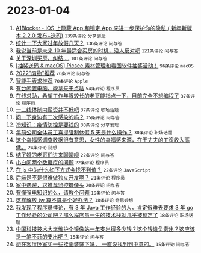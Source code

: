 # 2023-01-04

1. [A1Blocker - iOS 上隐藏 App 和锁定 App 来进一步保护你的隐私 ( 新年新版本 2.2.0 发布+送码)](https://www.v2ex.com/t/906493) `139条评论` `分享创造`
1. [统计一下大家过年放假几天？](https://www.v2ex.com/t/906396) `136条评论` `问与答`
1. [我说当前是未来 10 年最适合买房的时机，没人反对吧](https://www.v2ex.com/t/906426) `121条评论` `问与答`
1. [关于深圳买房，纠结....](https://www.v2ex.com/t/906430) `101条评论` `问与答`
1. [[抽奖送码 & macOS] Picsee 素材管理和看图软件抽奖活动！](https://www.v2ex.com/t/906419) `96条评论` `macOS`
1. [2022"废物"推荐](https://www.v2ex.com/t/906407) `76条评论` `问与答`
1. [智能手表求推荐](https://www.v2ex.com/t/906458) `70条评论` `Apple`
1. [有台闲置电脑，能拿来干点啥](https://www.v2ex.com/t/906408) `54条评论` `程序员`
1. [在线求助，希望工作年限较长的老哥能指点一下，目前完全不想编程了](https://www.v2ex.com/t/906543) `37条评论` `程序员`
1. [一二线体制内薪资并不低吧](https://www.v2ex.com/t/906514) `37条评论` `职场话题`
1. [问一下身边有二次感染的吗？](https://www.v2ex.com/t/906427) `35条评论` `问与答`
1. [冷知识：疫情防控是要钱的](https://www.v2ex.com/t/906511) `30条评论` `分享发现`
1. [年前公司全体员工喜提强制休假 5 天是什么操作？](https://www.v2ex.com/t/906425) `30条评论` `职场话题`
1. [这个幸福感调查数据很有意思，女性的幸福感来源，在于丈夫的工资收入高低。](https://www.v2ex.com/t/906523) `24条评论` `随想`
1. [结了婚的老哥们进来聊聊呗](https://www.v2ex.com/t/906551) `22条评论` `问与答`
1. [小白问两个数据库的问题](https://www.v2ex.com/t/906546) `22条评论` `程序员`
1. [在 js 中为什么如下方式会找不到值？](https://www.v2ex.com/t/906438) `22条评论` `JavaScript`
1. [后端是不是很难做独立开发啊？](https://www.v2ex.com/t/906483) `21条评论` `程序员`
1. [家中遇贼，求推荐监控摄像头](https://www.v2ex.com/t/906489) `20条评论` `问与答`
1. [有懂强电知识的么，请教个问题](https://www.v2ex.com/t/906411) `19条评论` `问与答`
1. [这样解放 tw 算不算是个好办法？](https://www.v2ex.com/t/906535) `18条评论` `奇思妙想`
1. [我发现了程序员悖论，有 3 年 Java 工作经验的人，肯定很难去要求 3 年 go 工作经验的公司吧？那么程序员一生的技术栈就几乎被锁定了](https://www.v2ex.com/t/906428) `18条评论` `职场话题`
1. [中国科技技术大学维护个镜像站一年支出得多少钱？这个钱谁负责出？这应该是一笔不菲的支出吧？](https://www.v2ex.com/t/906556) `15条评论` `问与答`
1. [想在客厅卧室买一些挂画装饰下吗， 一直没找到到中意的。](https://www.v2ex.com/t/906495) `15条评论` `问与答`
